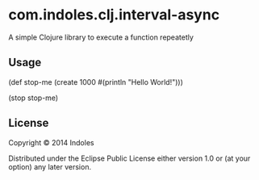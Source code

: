 # com.indoles.clj.interval-async

A simple Clojure library to execute a function repeatetly

## Usage

(def stop-me (create 1000 #(println "Hello World!")))

(stop stop-me)

## License

Copyright © 2014 Indoles

Distributed under the Eclipse Public License either version 1.0 or (at
your option) any later version.
